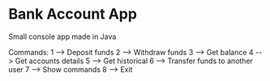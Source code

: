 # Bank Account App
Small console app made in Java

Commands:
1 --> Deposit funds
2 --> Withdraw funds
3 --> Get balance
4 --> Get accounts details
5 --> Get historical
6 --> Transfer funds to another user
7 --> Show commands
8 --> Exit
